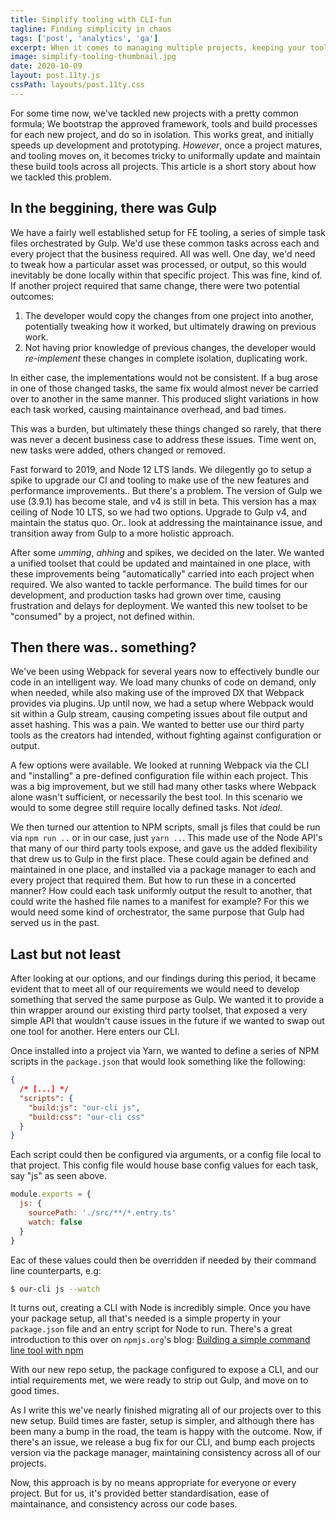 ```yaml
---
title: Simplify tooling with CLI-fun
tagline: Finding simplicity in chaos
tags: ['post', 'analytics', 'ga']
excerpt: When it comes to managing multiple projects, keeping your tooling consistent and bug free can become a painful prospect.
image: simplify-tooling-thumbnail.jpg
date: 2020-10-09
layout: post.11ty.js
cssPath: layouts/post.11ty.css
---
```


For some time now, we've tackled new projects with a pretty common formula; We bootstrap the approved framework, tools and build processes for each new project, and do so in isolation. This works great, and initially speeds up development and prototyping. _However_, once a project matures, and tooling moves on, it becomes tricky to uniformally update and maintain these build tools across all projects. This article is a short story about how we tackled this problem.

## In the beggining, there was Gulp

We have a fairly well established setup for FE tooling, a series of simple task files orchestrated by Gulp. We'd use these common tasks across each and every project that the business required. All was well. One day, we'd need to tweak how a particular asset was processed, or output, so this would inevitably be done locally within that specific project. This was fine, kind of. If another project required that same change, there were two potential outcomes:

1. The developer would copy the changes from one project into another, potentially tweaking how it worked, but ultimately drawing on previous work.
2. Not having prior knowledge of previous changes, the developer would _re-implement_ these changes in complete isolation, duplicating work.

In either case, the implementations would not be consistent. If a bug arose in one of those changed tasks, the same fix would almost never be carried over to another in the same manner. This produced slight variations in how each task worked, causing maintainance overhead, and bad times.

This was a burden, but ultimately these things changed so rarely, that there was never a decent business case to address these issues. Time went on, new tasks were added, others changed or removed.

Fast forward to 2019, and Node 12 LTS lands. We dilegently go to setup a spike to upgrade our CI and tooling to make use of the new features and performance improvements.. But there's a problem. The version of Gulp we use (3.9.1) has become stale, and v4 is still in beta. This version has a max ceiling of Node 10 LTS, so we had two options. Upgrade to Gulp v4, and maintain the status quo. Or.. look at addressing the maintainance issue, and transition away from Gulp to a more holistic approach.

After some _umming_, _ahhing_ and spikes, we decided on the later. We wanted a unified toolset that could be updated and maintained in one place, with these improvements being "automatically" carried into each project when required. We also wanted to tackle performance. The build times for our development, and production tasks had grown over time, causing frustration and delays for deployment. We wanted this new toolset to be "consumed" by a project, not defined within.

## Then there was.. something?

We've been using Webpack for several years now to effectively bundle our code in an intelligent way. We load many chunks of code on demand, only when needed, while also making use of the improved DX that Webpack provides via plugins. Up until now, we had a setup where Webpack would sit within a Gulp stream, causing competing issues about file output and asset hashing. This was a pain. We wanted to better use our third party tools as the creators had intended, without fighting against configuration or output.

A few options were available. We looked at running Webpack via the CLI and "installing" a pre-defined configuration file within each project. This was a big improvement, but we still had many other tasks where Webpack alone wasn't sufficient, or necessarily the best tool. In this scenario we would to some degree still require locally defined tasks. Not _ideal_.

We then turned our attention to NPM scripts, small js files that could be run via `npm run ..` or in our case, just `yarn ..`. This made use of the Node API's that many of our third party tools expose, and gave us the added flexibility that drew us to Gulp in the first place. These could again be defined and maintained in one place, and installed via a package manager to each and every project that required them. But how to run these in a concerted manner? How could each task uniformly output the result to another, that could write the hashed file names to a manifest for example? For this we would need some kind of orchestrator, the same purpose that Gulp had served us in the past.

## Last but not least

After looking at our options, and our findings during this period, it became evident that to meet all of our requirements we would need to develop something that served the same purpose as Gulp. We wanted it to provide a thin wrapper around our existing third party toolset, that exposed a very simple API that wouldn't cause issues in the future if we wanted to swap out one tool for another. Here enters our CLI.

Once installed into a project via Yarn, we wanted to define a series of NPM scripts in the `package.json` that would look something like the following:

```json
{
  /* [...] */
  "scripts": {
    "build:js": "our-cli js",
    "build:css": "our-cli css"
  }
}
```

Each script could then be configured via arguments, or a config file local to that project. This config file would house base config values for each task, say "js" as seen above.

```javascript
module.exports = {
  js: {
    sourcePath: './src/**/*.entry.ts'
    watch: false
  }
}
```

Eac of these values could then be overridden if needed by their command line counterparts, e.g:

```bash
$ our-cli js --watch
```

It turns out, creating a CLI with Node is incredibly simple. Once you have your package setup, all that's needed is a simple property in your `package.json` file and an entry script for Node to run. There's a great introduction to this over on `npmjs.org`'s blog: <a href="https://blog.npmjs.org/post/118810260230/building-a-simple-command-line-tool-with-npm" target="_blank" rel="noopener">Building a simple command line tool with npm</a>

With our new repo setup, the package configured to expose a CLI, and our intial requirements met, we were ready to strip out Gulp, and move on to good times.

As I write this we've nearly finished migrating all of our projects over to this new setup. Build times are faster, setup is simpler, and although there has been many a bump in the road, the team is happy with the outcome. Now, if there's an issue, we release a bug fix for our CLI, and bump each projects version via the package manager, maintaining consistency across all of our projects.

Now, this approach is by no means appropriate for everyone or every project. But for us, it's provided better standardisation, ease of maintainance, and consistency across our code bases.
